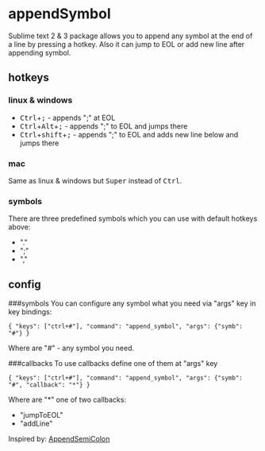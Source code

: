 # appendSymbol
Sublime text 2 &amp; 3 package allows you to append any symbol at the end of a line by pressing a hotkey. 
Also it can jump to EOL or add new line after appending symbol.

## hotkeys

### linux & windows
+ <kbd>Ctrl</kbd>+<kbd>;</kbd> - appends ";" at EOL
+ <kbd>Ctrl</kbd>+<kbd>Alt</kbd>+<kbd>;</kbd> - appends ";" to EOL and jumps there
+ <kbd>Ctrl</kbd>+<kbd>shift</kbd>+<kbd>;</kbd> - appends ";" to EOL and adds new line below and jumps there

### mac
Same as linux & windows but <kbd>Super</kbd> instead of <kbd>Ctrl</kbd>.

### symbols
There are three predefined symbols which you can use with default hotkeys above: 
+ "."
+ ";"
+ ","

## config
###symbols
You can configure any symbol what you need via "args" key in key bindings:

`{ "keys": ["ctrl+#"], "command": "append_symbol", "args": {"symb": "#"} }`

Where are "#" - any symbol you need.

###callbacks
To use callbacks define one of them at "args" key

`{ "keys": ["ctrl+#"], "command": "append_symbol", "args": {"symb": "#", "callback": "*"} }`

Where are "*" one of two callbacks:
+ "jumpToEOL"
+ "addLine"

Inspired by: [AppendSemiColon](https://github.com/MauriceZ/AppendSemiColon)
